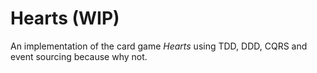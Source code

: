 # Hearts (WIP)

An implementation of the card game _Hearts_ using TDD, DDD, CQRS and event sourcing because why not.

